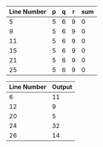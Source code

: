 | Line Number | p | q | r | sum |
| ----------- | - | - | - | --- |
| 5           | 5 | 6 | 9 | 0   |
| 9           | 5 | 6 | 9 | 0   |
| 11          | 5 | 6 | 9 | 0   |
| 15          | 5 | 6 | 9 | 0   |
| 21          | 5 | 6 | 9 | 0   |
| 25          | 5 | 6 | 9 | 0   |

| Line Number | Output |
| ----------- | ------ |
| 6           | 11     |
| 12          | 9      |
| 20          | 5      |
| 24          | 32     |
| 26          | 14     |